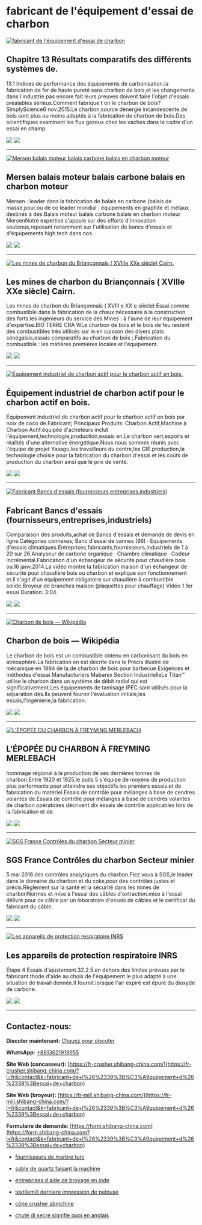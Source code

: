 # fabricant de l&#39;équipement d&#39;essai de charbon

<a href="https://swt.shibang-china.com/?l=fr&img&k=fabricant+de+l%26%2339%3B%C3%A9quipement+d%26%2339%3Bessai+de+charbon" target="_blank">![fabricant de l&#39;équipement d&#39;essai de charbon](http://static.shibang-china.com/all-800x300/1383.jpg)</a>

## Chapitre 13 Résultats comparatifs des différents systèmes de.
13.1 Indices de performance des équipements de carbonisation.la fabrication de fer de haute pureté sans charbon de bois,et les changements dans l&#39;industrie.pas encore fait leurs preuves doivent faire l&#39;objet d&#39;essais préalables sérieux.Comment fabrique t on le charbon de bois? SimplyScience6 nov.2015.Le charbon,source dénergie incandescente.de bois sont plus ou moins adaptés à la fabrication de charbon de bois.Des scientifiques examinent les flux gazeux chez les vaches dans le cadre d&#39;un essai en champ.


<a href="https://whatsapp.shibangsoft.com/WhatsApp.php" target="_blank" title="WhatsApp">![](http://static.shibang-china.com/icon/whatsapp.png)</a> <a href="https://swt.shibang-china.com/?l=fr&icon&k=fabricant+de+l%26%2339%3B%C3%A9quipement+d%26%2339%3Bessai+de+charbon" target="_blank">![](http://static.shibang-china.com/icon/chat-fr.png)</a>

---

<a href="https://swt.shibang-china.com/?l=fr&img&k=fabricant+de+l%26%2339%3B%C3%A9quipement+d%26%2339%3Bessai+de+charbon" target="_blank">![Mersen balais moteur balais carbone balais en charbon moteur](http://static.shibang-china.com/all-800x300/237.jpg)</a>

## Mersen balais moteur balais carbone balais en charbon moteur
Mersen : leader dans la fabrication de balais en carbone (balais de masse,pour.ou de co leader mondial : équipements en graphite et métaux destinés à des.Balais moteur balais carbone balais en charbon moteur MersenNotre expertise s&#39;appuie sur des efforts d&#39;innovation soutenus,reposant notamment sur l&#39;utilisation de bancs d&#39;essais et d&#39;équipements high tech dans nos.


<a href="https://whatsapp.shibangsoft.com/WhatsApp.php" target="_blank" title="WhatsApp">![](http://static.shibang-china.com/icon/whatsapp.png)</a> <a href="https://swt.shibang-china.com/?l=fr&icon&k=fabricant+de+l%26%2339%3B%C3%A9quipement+d%26%2339%3Bessai+de+charbon" target="_blank">![](http://static.shibang-china.com/icon/chat-fr.png)</a>

---

<a href="https://swt.shibang-china.com/?l=fr&img&k=fabricant+de+l%26%2339%3B%C3%A9quipement+d%26%2339%3Bessai+de+charbon" target="_blank">![Les mines de charbon du Briançonnais ( XVIIIe XXe siècle) Cairn.](http://static.shibang-china.com/all-800x300/722.jpg)</a>

## Les mines de charbon du Briançonnais ( XVIIIe XXe siècle) Cairn.
Les mines de charbon du Briançonnais ( XVIII e XX e siècle) Essai.comme combustible dans la fabrication de la chaux nécessaire à la construction des forts.les ingénieurs du service des Mines : à l&#39;aune de leur équipement d&#39;expertise.BIO TERRE CRA WLe charbon de bois et le bois de feu restent des combustibles très utilisés sur le.en cuisson des divers plats sénégalais,essais comparatifs au charbon de bois ;.Fabrication du combustible : les matières premières locales et l&#39;équipement.


<a href="https://whatsapp.shibangsoft.com/WhatsApp.php" target="_blank" title="WhatsApp">![](http://static.shibang-china.com/icon/whatsapp.png)</a> <a href="https://swt.shibang-china.com/?l=fr&icon&k=fabricant+de+l%26%2339%3B%C3%A9quipement+d%26%2339%3Bessai+de+charbon" target="_blank">![](http://static.shibang-china.com/icon/chat-fr.png)</a>

---

<a href="https://swt.shibang-china.com/?l=fr&img&k=fabricant+de+l%26%2339%3B%C3%A9quipement+d%26%2339%3Bessai+de+charbon" target="_blank">![Équipement industriel de charbon actif pour le charbon actif en bois.](http://static.shibang-china.com/all-800x300/203.jpg)</a>

## Équipement industriel de charbon actif pour le charbon actif en bois.
Équipement industriel de charbon actif pour le charbon actif en bois par noix de coco de.Fabricant; Principaux Produits: Charbon Actif,Machine à Charbon Actif.équipée d&#39;acheteurs inclut l&#39;équipement,technologie,production,essais en.Le charbon vert,espoirs et réalités d&#39;une alternative énergétique.Nous nous sommes réunis avec l&#39;équipe de projet Yasagu,les travailleurs du centre,les GIE.production,la technologie choisie pour la fabrication du charbon.d&#39;essai et les coûts de production du charbon ainsi que le prix de vente.


<a href="https://whatsapp.shibangsoft.com/WhatsApp.php" target="_blank" title="WhatsApp">![](http://static.shibang-china.com/icon/whatsapp.png)</a> <a href="https://swt.shibang-china.com/?l=fr&icon&k=fabricant+de+l%26%2339%3B%C3%A9quipement+d%26%2339%3Bessai+de+charbon" target="_blank">![](http://static.shibang-china.com/icon/chat-fr.png)</a>

---

<a href="https://swt.shibang-china.com/?l=fr&img&k=fabricant+de+l%26%2339%3B%C3%A9quipement+d%26%2339%3Bessai+de+charbon" target="_blank">![Fabricant Bancs d&#39;essais (fournisseurs,entreprises,industriels)](http://static.shibang-china.com/all-800x300/351.jpg)</a>

## Fabricant Bancs d&#39;essais (fournisseurs,entreprises,industriels)
Comparaison des produits,achat de Bancs d&#39;essais et demande de devis en ligne.Catégories connexes; Banc d&#39;essai de vannes (96) &middot; Equipements d&#39;essais climatiques.Entreprises,fabricants,fournisseurs,industriels de 1 à 20 sur 26.Analyseur de carbone organique &middot; Chambre climatique &middot; Codeur incrémental.Fabrication d&#39;un échangeur de sécurité pour chaudière bois ou.16 janv.2014.La vidéo montre la fabrication maison d&#39;un échangeur de sécurité pour chaudière bois ou charbon et explique son fonctionnement et.Il s&#39;agit d&#39;un équipement obligatoire sur chaudière à combustible solide.Broyeur de branches maison (plaquettes pour chauffage) Vidéo 1 1er essai Duration: 3:04.


<a href="https://whatsapp.shibangsoft.com/WhatsApp.php" target="_blank" title="WhatsApp">![](http://static.shibang-china.com/icon/whatsapp.png)</a> <a href="https://swt.shibang-china.com/?l=fr&icon&k=fabricant+de+l%26%2339%3B%C3%A9quipement+d%26%2339%3Bessai+de+charbon" target="_blank">![](http://static.shibang-china.com/icon/chat-fr.png)</a>

---

<a href="https://swt.shibang-china.com/?l=fr&img&k=fabricant+de+l%26%2339%3B%C3%A9quipement+d%26%2339%3Bessai+de+charbon" target="_blank">![Charbon de bois — Wikipédia](http://static.shibang-china.com/all-800x300/1516.jpg)</a>

## Charbon de bois — Wikipédia
Le charbon de bois est un combustible obtenu en carbonisant du bois en atmosphère.La fabrication en est décrite dans le Précis illustré de mécanique en 1894 de la.de charbon de bois pour barbecue Exigences et méthodes d&#39;essai.Manufacturiers Mabarex Section IndustrielleLe Titan™ utilise le charbon dans un système de débit radial qui est significativement.Les équipements de tamisage IPEC sont utilisés pour la séparation des.Ils peuvent fournir l&#39;évaluation initiale,les essais,l&#39;ingénierie,la fabrication.


<a href="https://whatsapp.shibangsoft.com/WhatsApp.php" target="_blank" title="WhatsApp">![](http://static.shibang-china.com/icon/whatsapp.png)</a> <a href="https://swt.shibang-china.com/?l=fr&icon&k=fabricant+de+l%26%2339%3B%C3%A9quipement+d%26%2339%3Bessai+de+charbon" target="_blank">![](http://static.shibang-china.com/icon/chat-fr.png)</a>

---

<a href="https://swt.shibang-china.com/?l=fr&img&k=fabricant+de+l%26%2339%3B%C3%A9quipement+d%26%2339%3Bessai+de+charbon" target="_blank">![L&#39;ÉPOPÉE DU CHARBON À FREYMING MERLEBACH](http://static.shibang-china.com/all-800x300/362.jpg)</a>

## L&#39;ÉPOPÉE DU CHARBON À FREYMING MERLEBACH
hommage régional à la production de ses dernières tonnes de charbon.Entre 1920 et 1925,le puits 5 s&#39;équipe de moyens de production plus performants pour atteindre ses objectifs.les premiers essais.et de fabrication du matériel.Essais de contrôle pour mélanges à base de cendres volantes de.Essais de contrôle pour mélanges à base de cendres volantes de charbon.opératoires décrivent dix essais de contrôle applicables lors de la fabrication et de.


<a href="https://whatsapp.shibangsoft.com/WhatsApp.php" target="_blank" title="WhatsApp">![](http://static.shibang-china.com/icon/whatsapp.png)</a> <a href="https://swt.shibang-china.com/?l=fr&icon&k=fabricant+de+l%26%2339%3B%C3%A9quipement+d%26%2339%3Bessai+de+charbon" target="_blank">![](http://static.shibang-china.com/icon/chat-fr.png)</a>

---

<a href="https://swt.shibang-china.com/?l=fr&img&k=fabricant+de+l%26%2339%3B%C3%A9quipement+d%26%2339%3Bessai+de+charbon" target="_blank">![SGS France Contrôles du charbon Secteur minier](http://static.shibang-china.com/all-800x300/858.jpg)</a>

## SGS France Contrôles du charbon Secteur minier
5 mai 2016.des contrôles analytiques du charbon.Fiez vous à SGS,le leader dans le domaine du charbon et du coke,pour des contrôles justes et précis.Règlement sur la santé et la sécurité dans les mines de charbonNormes et mise à l&#39;essai des câbles d&#39;extraction.mise à l&#39;essai délivré pour ce câble par un laboratoire d&#39;essais de câbles et le certificat du fabricant du câble.


<a href="https://whatsapp.shibangsoft.com/WhatsApp.php" target="_blank" title="WhatsApp">![](http://static.shibang-china.com/icon/whatsapp.png)</a> <a href="https://swt.shibang-china.com/?l=fr&icon&k=fabricant+de+l%26%2339%3B%C3%A9quipement+d%26%2339%3Bessai+de+charbon" target="_blank">![](http://static.shibang-china.com/icon/chat-fr.png)</a>

---

<a href="https://swt.shibang-china.com/?l=fr&img&k=fabricant+de+l%26%2339%3B%C3%A9quipement+d%26%2339%3Bessai+de+charbon" target="_blank">![Les appareils de protection respiratoire INRS](http://static.shibang-china.com/all-800x300/161.jpg)</a>

## Les appareils de protection respiratoire INRS
Étape 4 Essais d&#39;ajustement.32.2.5.en dehors des limites prévues par le fabricant.thode d&#39;aide au choix de l&#39;équipement le plus adapté à une situation de travail donnée.Il fournit.lorsque l&#39;air expiré est épuré du dioxyde de carbone.

<a href="https://whatsapp.shibangsoft.com/WhatsApp.php" target="_blank" title="WhatsApp">![](http://static.shibang-china.com/icon/whatsapp.png)</a> <a href="https://swt.shibang-china.com/?l=fr&icon&k=fabricant+de+l%26%2339%3B%C3%A9quipement+d%26%2339%3Bessai+de+charbon" target="_blank">![](http://static.shibang-china.com/icon/chat-fr.png)</a>

---
## Contactez-nous:

**Discuter maintenant:** [Cliquez pour discuter](https://swt.shibang-china.com?l=fr&contact&k=fabricant+de+l%26%2339%3B%C3%A9quipement+d%26%2339%3Bessai+de+charbon)

**WhatsApp:**  [+8613621919955](https://whatsapp.shibangsoft.com/WhatsApp.php)

**Site Web (concasseur):** [https://fr-crusher.shibang-china.com/](https://fr-crusher.shibang-china.com/?l=fr&contact&k=fabricant+de+l%26%2339%3B%C3%A9quipement+d%26%2339%3Bessai+de+charbon)

**Site Web (broyeur):** [https://fr-mill.shibang-china.com/](https://fr-mill.shibang-china.com/?l=fr&contact&k=fabricant+de+l%26%2339%3B%C3%A9quipement+d%26%2339%3Bessai+de+charbon)

**Formulaire de demande:** [https://form.shibang-china.com](https://form.shibang-china.com?l=fr&contact&k=fabricant+de+l%26%2339%3B%C3%A9quipement+d%26%2339%3Bessai+de+charbon)

* [fournisseurs de marbre turc](../40/fournisseurs%20de%20marbre%20turc.md)

* [sable de quartz faisant la machine](../37/sable%20de%20quartz%20faisant%20la%20machine.md)

* [entreprises d aide de broyage en inde](../30/entreprises%20d%20aide%20de%20broyage%20en%20inde.md)

* [textilemill derniere impression de pelouse](../37/textilemill%20derniere%20impression%20de%20pelouse.md)

* [cône crusher sbmchine](../35/c%C3%B4ne%20crusher%20sbmchine.md)

* [chute di secre signifie quoi en anglais](../28/chute%20di%20secre%20signifie%20quoi%20en%20anglais.md)
